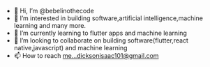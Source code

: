- 👋 Hi, I’m @bebelinothecode
- 👀 I’m interested in building software,artificial intelligence,machine learning and many more.
- 🌱 I’m currently learning to flutter apps and machine learning
- 💞️ I’m looking to collaborate on building software(flutter,react native,javascript) and machine learning
- 📫 How to reach me...dicksonisaac101@gmail.com

<!---
bebelinothecode/bebelinothecode is a ✨ special ✨ repository because its `README.md` (this file) appears on your GitHub profile.
You can click the Preview link to take a look at your changes.
--->
